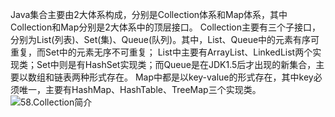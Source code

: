Java集合主要由2大体系构成，分别是Collection体系和Map体系，其中Collection和Map分别是2大体系中的顶层接口。
Collection主要有三个子接口，分别为List(列表)、Set(集)、Queue(队列)。其中，List、Queue中的元素有序可重复，而Set中的元素无序不可重复；
List中主要有ArrayList、LinkedList两个实现类；Set中则是有HashSet实现类；而Queue是在JDK1.5后才出现的新集合，主要以数组和链表两种形式存在。
Map中都是以key-value的形式存在，其中key必须唯一，主要有HashMap、HashTable、TreeMap三个实现类。
![58.Collection简介](http://)
